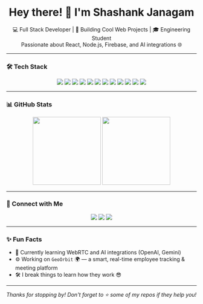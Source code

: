 <h1 align="center">Hey there! 👋 I'm Shashank Janagam</h1>

<p align="center">
  💻 Full Stack Developer | 🚀 Building Cool Web Projects | 🎓 Engineering Student <br />
  Passionate about React, Node.js, Firebase, and AI integrations 🌐
</p>

---

### 🛠️ Tech Stack

<p align="center">
  <img src="https://img.shields.io/badge/-HTML5-E34F26?style=flat&logo=html5&logoColor=white" />
  <img src="https://img.shields.io/badge/-CSS3-1572B6?style=flat&logo=css3&logoColor=white" />
  <img src="https://img.shields.io/badge/-JavaScript-F7DF1E?style=flat&logo=javascript&logoColor=black" />
  <img src="https://img.shields.io/badge/-TypeScript-3178C6?style=flat&logo=typescript&logoColor=white" />
  <img src="https://img.shields.io/badge/-React-61DAFB?style=flat&logo=react&logoColor=black" />
  <img src="https://img.shields.io/badge/-Node.js-339933?style=flat&logo=node.js&logoColor=white" />
  <img src="https://img.shields.io/badge/-Express-000000?style=flat&logo=express&logoColor=white" />
  <img src="https://img.shields.io/badge/-MongoDB-47A248?style=flat&logo=mongodb&logoColor=white" />
  <img src="https://img.shields.io/badge/-Firebase-FFCA28?style=flat&logo=firebase&logoColor=black" />
  <img src="https://img.shields.io/badge/-Supabase-3ECF8E?style=flat&logo=supabase&logoColor=white" />
  <img src="https://img.shields.io/badge/-TailwindCSS-38B2AC?style=flat&logo=tailwind-css&logoColor=white" />
  <img src="https://img.shields.io/badge/-Python-3776AB?style=flat&logo=python&logoColor=white" />
</p>

---

### 📊 GitHub Stats

<p align="center">
  <img src="https://github-readme-stats.vercel.app/api?username=Shashank-Janagam&show_icons=true&theme=tokyonight" height="180" />
  <img src="https://github-readme-stats.vercel.app/api/top-langs/?username=Shashank-Janagam&layout=compact&theme=tokyonight" height="180" />
</p>

---

### 🔗 Connect with Me

<p align="center">
  <a href="https://linkedin.com/in/shashank-janagam" target="_blank"><img src="https://img.shields.io/badge/LinkedIn-blue?style=flat&logo=linkedin&logoColor=white" /></a>
  <a href="mailto:your-email@example.com"><img src="https://img.shields.io/badge/Gmail-D14836?style=flat&logo=gmail&logoColor=white" /></a>
  <a href="https://github.com/Shashank-Janagam"><img src="https://img.shields.io/badge/GitHub-100000?style=flat&logo=github&logoColor=white" /></a>
</p>

---

### ✨ Fun Facts
- 🧠 Currently learning WebRTC and AI integrations (OpenAI, Gemini)
- ⚙️ Working on `GeoOrbit` 🌍 — a smart, real-time employee tracking & meeting platform
- 🛠 I break things to learn how they work 😎

---

_Thanks for stopping by! Don't forget to ⭐ some of my repos if they help you!_

